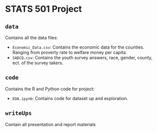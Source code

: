 # STATS 501 Project

## `data`

Contains all the data files:
- `Economic_Data.csv`: Contains the economic data for the counties. Ranging from proverty rate to welfare money per capita.
- `SADCQ.csv`: Contains the youth survey answers, race, gender, county, ect. of the survey takers. 

## `code`

Contains the R and Python code for project:
- `EDA.ipynb`: Contains code for dataset up and exploration.

## `writeUps`

Contain all presentation and report materials 
